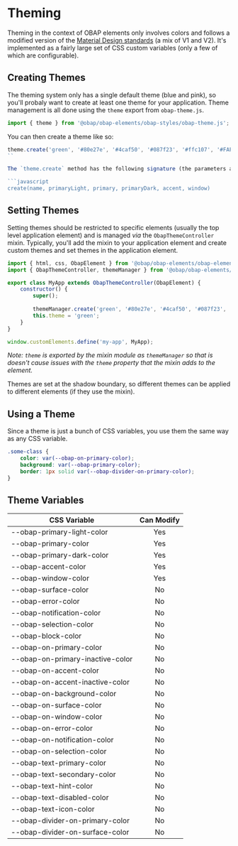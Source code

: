# Theming

Theming in the context of OBAP elements only involves colors and follows a modified version of the [Material Design standards](https://material.io/design/color/the-color-system.html#color-theme-creation) (a mix of V1 and V2). It's implemented as a fairly large set of CSS custom variables (only a few of which are configurable).

## Creating Themes

The theming system only has a single default theme (blue and pink), so you'll probaly want to create at least one theme for your application. Theme management is all done using the `theme` export from `obap-theme.js`.

```javascript
import { theme } from '@obap/obap-elements/obap-styles/obap-theme.js';
```

You can then create a theme like so:

```javascript
theme.create('green', '#80e27e', '#4caf50', '#087f23', '#ffc107', '#FAFAFA');
``

The `theme.create` method has the following signature (the parameters are self-explanatory):

```javascript
create(name, primaryLight, primary, primaryDark, accent, window)
```

## Setting Themes
Setting themes should be restricted to specific elements (usually the top level application element) and is managed *via* the `ObapThemeController` mixin. Typically, you'll add the mixin to your application element and create custom themes and set themes in the application element.


```javascript
import { html, css, ObapElement } from '@obap/obap-elements/obap-element/obap-element.js';
import { ObapThemeController, themeManager } from '@obap/obap-elements/obap-styles/obap-themeable-mixin.js';

export class MyApp extends ObapThemeController(ObapElement) {
    constructor() {
        super();
        
        themeManager.create('green', '#80e27e', '#4caf50', '#087f23', '#ffc107', '#FAFAFA');
        this.theme = 'green';
    }
}

window.customElements.define('my-app', MyApp);
```

*Note: `theme` is exported by the mixin module as `themeManager` so that is doesn't cause issues with the `theme` property that the mixin adds to the element.*

Themes are set at the shadow boundary, so different themes can be applied to different elements (if they use the mixin).

## Using a Theme

Since a theme is just a bunch of CSS variables, you use them the same way as any CSS variable.

```css
.some-class {
    color: var(--obap-on-primary-color);
    background: var(--obap-primary-color);
    border: 1px solid var(--obap-divider-on-primary-color);
}
```

## Theme Variables

|CSS Variable                      |Can Modify  |
|----------------------------------|:----------:|
|--obap-primary-light-color        |Yes         |
|--obap-primary-color              |Yes         |
|--obap-primary-dark-color         |Yes         |
|--obap-accent-color               |Yes         |
|--obap-window-color               |Yes         |
|--obap-surface-color              |No          |
|--obap-error-color                |No          |
|--obap-notification-color         |No          | 
|--obap-selection-color            |No          | 
|--obap-block-color                |No          | 
|--obap-on-primary-color           |No          |
|--obap-on-primary-inactive-color  |No          |
|--obap-on-accent-color            |No          |
|--obap-on-accent-inactive-color   |No          |
|--obap-on-background-color        |No          |
|--obap-on-surface-color           |No          |
|--obap-on-window-color            |No          |
|--obap-on-error-color             |No          |
|--obap-on-notification-color      |No          |
|--obap-on-selection-color         |No          |
|--obap-text-primary-color         |No          |
|--obap-text-secondary-color       |No          |
|--obap-text-hint-color            |No          |
|--obap-text-disabled-color        |No          |
|--obap-text-icon-color            |No          |
|--obap-divider-on-primary-color   |No          |
|--obap-divider-on-surface-color   |No          |